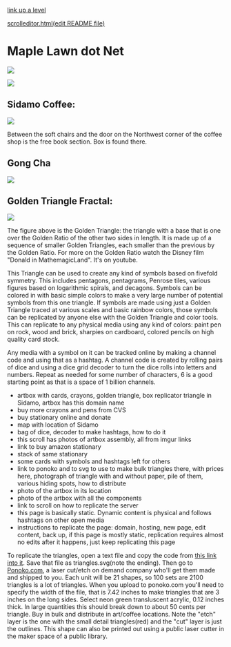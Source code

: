 [link up a level](../)

[scrolleditor.html(edit README file)](scrolleditor.html)

# Maple Lawn dot Net

![](https://i.imgur.com/O6PGrPo.jpg)

![](https://i.imgur.com/IkPnVzr.jpg)

## Sidamo Coffee:

![](https://i.imgur.com/sVy0g0I.png)

Between the soft chairs and the door on the Northwest corner of the coffee shop is the free book section.  Box is found there.

## Gong Cha

![](https://i.imgur.com/3MNI6Eh.png)

## Golden Triangle Fractal:

![](https://i.imgur.com/Z6u7zTS.png)

The figure above is the Golden Triangle: the triangle with a base that is one over the Golden Ratio of the other two sides in length.  It is made up of a sequence of smaller Golden Triangles, each smaller than the previous by the Golden Ratio.  For more on the Golden Ratio watch the Disney film "Donald in MathemagicLand". It's on youtube.

This Triangle can be used to create any kind of symbols based on fivefold symmetry.  This includes pentagons, pentagrams, Penrose tiles, various figures based on logarithmic spirals, and decagons.  Symbols can be colored in with basic simple colors to make a very large number of potential symbols from this one triangle.  If symbols are made using just a Golden Triangle traced at various scales and basic rainbow colors, those symbols can be replicated by anyone else with the Golden Triangle and color tools.  This can replicate to any physical media using any kind of colors: paint pen on rock, wood and brick, sharpies on cardboard, colored pencils on high quality card stock.  

Any media with a symbol on it can be tracked online by making a channel code and using that as a hashtag.  A channel code is created by rolling pairs of dice and using a dice grid decoder to turn the dice rolls into letters and numbers.  Repeat as needed for some number of characters, 6 is a good starting point as that is a space of 1 billion channels.   

- artbox with cards, crayons, golden triangle, box replicator triangle in Sidamo, artbox has this domain name
- buy more crayons and pens from CVS
- buy stationary online and donate
- map with location of Sidamo
- bag of dice, decoder to make hashtags, how to do it
- this scroll has photos of artbox assembly, all from imgur links
- link to buy amazon stationary
- stack of same stationary
- some cards with symbols and hashtags left for others
- link to ponoko and to svg to use to make bulk triangles there, with prices here, photograph of triangle with and without paper, pile of them, various hiding spots, how to distribute
- photo of the artbox in its location
- photo of the artbox with all the components
- link to scroll on how to replicate the server
- this page is basically static.  Dynamic content is physical and follows hashtags on other open media
- instructions to replicate the page: domain, hosting, new page, edit content, back up, if this page is mostly static, replication requires almost no edits after it happens, just keep replicating this page 

To replicate the triangles, open a text file and copy the code from [this link into it](https://pastebin.com/raw/4tJEu8Ff).  Save that file as triangles.svg(note the ending).  Then go to [Ponoko.com](https://www.ponoko.com), a laser cut/etch on demand company who'll get them made and shipped to you.  Each unit will be 21 shapes, so 100 sets are 2100 triangles is a lot of triangles.  When you upload to ponoko.com you'll need to specify the width of the file, that is 7.42 inches to make triangles that are 3 inches on the long sides.  Select neon green transluscent acrylic, 0.12 inches thick.  In large quantities this should break down to about 50 cents per triangle.  Buy in bulk and distribute in art/coffee locations.  Note the "etch" layer is the one with the small detail triangles(red) and the "cut" layer is just the outlines.  This shape can also be printed out using a public laser cutter in the maker space of a public library.  





